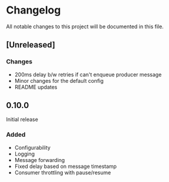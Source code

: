 # Changelog

All notable changes to this project will be documented in this file.

## [Unreleased]

### Changes
- 200ms delay b/w retries if can't enqueue producer message
- Minor changes for the default config
- README updates

## 0.10.0
Initial release
### Added
- Configurability
- Logging
- Message forwarding
- Fixed delay based on message timestamp
- Consumer throttling with pause/resume
